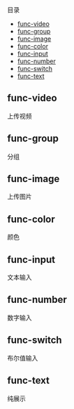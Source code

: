 <!-- START doctoc generated TOC please keep comment here to allow auto update -->
<!-- DON'T EDIT THIS SECTION, INSTEAD RE-RUN doctoc TO UPDATE -->
<div class="help-menu pos-f">目录</div>

- [func-video](#func-video)
- [func-group](#func-group)
- [func-image](#func-image)
- [func-color](#func-color)
- [func-input](#func-input)
- [func-number](#func-number)
- [func-switch](#func-switch)
- [func-text](#func-text)

<!-- END doctoc generated TOC please keep comment here to allow auto update -->

## func-video
上传视频

## func-group
分组

## func-image
上传图片

## func-color
颜色

## func-input
文本输入

## func-number
数字输入

## func-switch
布尔值输入

## func-text
纯展示
